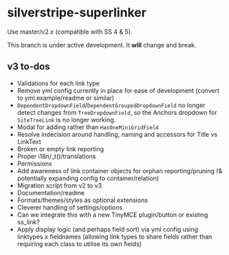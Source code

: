 # silverstripe-superlinker

Use master/v2.x (compatible with SS 4 & 5).

This branch is under active development. It **will** change and break.

## v3 to-dos
- Validations for each link type
- Remove yml config currently in place for ease of development (convert to yml.example/readme or similar)
- `DependentDropdownField`/`DependentGroupedDropdownField` no longer detect changes from `TreeDropdownField`, so the Anchors dropdown for `SiteTreeLink` is no longer working.
- Modal for adding rather than `HasOneMiniGridField`
- Resolve indecision around handling, naming and accessors for Title vs LinkText
- Broken or empty link reporting
- Proper i18n/_t()/translations
- Permissions
- Add awareness of link container objects for orphan reporting/pruning (& potentially expanding config to container/relation)
- Migration script from v2 to v3
- Documentation/readme
- Formats/themes/styles as optional extensions
- Cleverer handling of settings/options
- Can we integrate this with a new TinyMCE plugin/button or existing ss_link?
- Apply display logic (and perhaps field sort) via yml config using linktypes x fieldnames (allowing link types to share fields rather than requiring each class to utilise its own fields)
